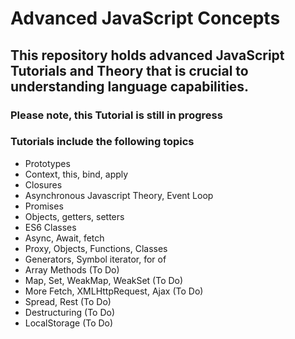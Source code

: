 # Advanced JavaScript Concepts

## This repository holds advanced JavaScript Tutorials and Theory that is crucial to understanding language capabilities.

### Please note, this Tutorial is still in progress

### Tutorials include the following topics

* Prototypes
* Context, this, bind, apply
* Closures
* Asynchronous Javascript Theory, Event Loop
* Promises
* Objects, getters, setters
* ES6 Classes
* Async, Await, fetch
* Proxy, Objects, Functions, Classes
* Generators, Symbol iterator, for of
* Array Methods (To Do)
* Map, Set, WeakMap, WeakSet (To Do)
* More Fetch, XMLHttpRequest, Ajax (To Do)
* Spread, Rest (To Do)
* Destructuring (To Do)
* LocalStorage (To Do)

